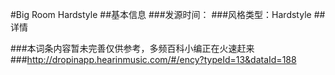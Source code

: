 #Big Room Hardstyle
##基本信息
###发源时间：
###风格类型：Hardstyle
##详情


###本词条内容暂未完善仅供参考，多频百科小编正在火速赶来
###http://dropinapp.hearinmusic.com/#/ency?typeId=13&dataId=188
